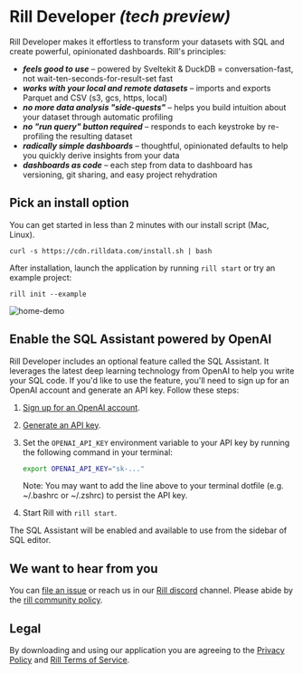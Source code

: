 # Rill Developer **_(tech preview)_**
Rill Developer makes it effortless to transform your datasets with SQL and create powerful, opinionated dashboards. Rill's principles:

- _**feels good to use**_ – powered by Sveltekit & DuckDB = conversation-fast, not wait-ten-seconds-for-result-set fast
- _**works with your local and remote datasets**_ – imports and exports Parquet and CSV (s3, gcs, https, local)
- _**no more data analysis "side-quests"**_ – helps you build intuition about your dataset through automatic profiling
- _**no "run query" button required**_ – responds to each keystroke by re-profiling the resulting dataset
- _**radically simple dashboards**_ – thoughtful, opinionated defaults to help you quickly derive insights from your data
- _**dashboards as code**_ – each step from data to dashboard has versioning, git sharing, and easy project rehydration 

## Pick an install option
You can get started in less than 2 minutes with our install script (Mac, Linux).

```
curl -s https://cdn.rilldata.com/install.sh | bash
```

After installation, launch the application by running `rill start` or try an example project:
```
rill init --example
```

![home-demo](https://user-images.githubusercontent.com/5587788/207410129-bd4fb84b-dc3d-494c-9cf1-2322fcf0d503.gif "770784519")

## Enable the SQL Assistant powered by OpenAI

Rill Developer includes an optional feature called the SQL Assistant. It leverages the latest deep learning technology from OpenAI to help you write your SQL code. If you'd like to use the feature, you'll need to sign up for an OpenAI account and generate an API key. Follow these steps:

1. [Sign up for an OpenAI account](https://openai.com/api/).
2. [Generate an API key](https://platform.openai.com/account/api-keys).
3. Set the `OPENAI_API_KEY` environment variable to your API key by running the following command in your terminal:

    ```bash
    export OPENAI_API_KEY="sk-..."
    ```
    Note: You may want to add the line above to your terminal dotfile (e.g. ~/.bashrc or ~/.zshrc) to persist the API key.

4. Start Rill with `rill start`.

The SQL Assistant will be enabled and available to use from the sidebar of SQL editor.

## We want to hear from you

You can [file an issue](https://github.com/rilldata/rill-developer/issues/new/choose) or reach us in our [Rill discord](https://bit.ly/3unvA05) channel. Please abide by the [rill community policy](https://github.com/rilldata/rill-developer/blob/main/COMMUNITY-POLICY.md).


## Legal
By downloading and using our application you are agreeing to the [Privacy Policy](https://www.rilldata.com/legal/privacy) and [Rill Terms of Service](https://www.rilldata.com/legal/tos).




